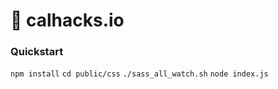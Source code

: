 # 🧸 calhacks.io

### Quickstart

`npm install`
`cd public/css`
`./sass_all_watch.sh`
`node index.js`
